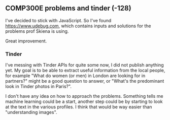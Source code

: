 ## COMP300E problems and tinder (-128)

I've decided to stick with JavaScript. So I've found https://www.udebug.com, which contains
inputs and solutions for the problems prof Skiena is using.

Great improvement.

### Tinder 

I've messing with Tinder APIs for quite some now, I did not publish anything yet.
My goal is to be able to extract useful information from the local people, for example
"What do women (or men) in London are looking for in partners?" might be a good question
to answer, or "What's the predominant look in Tinder photos in Paris?".

I don't have any idea on how to approach the problems. Something tells me machine learning
could be a start, another step could be by starting to look at the text in the various profiles.
I think that would be way easier than "understanding images".
